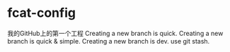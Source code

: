 # fcat-config
我的GitHub上的第一个工程
Creating a new branch is quick.
Creating a new branch is quick & simple.
Creating a new branch is dev.
use git stash.
